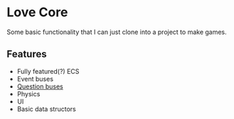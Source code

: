 # Love Core

Some basic functionality that I can just clone into a project to make games.

## Features

- Fully featured(?) ECS
- Event buses
- [Question buses](https://untitledmodgame.com/blog/buses/)
- Physics
- UI
- Basic data structors
